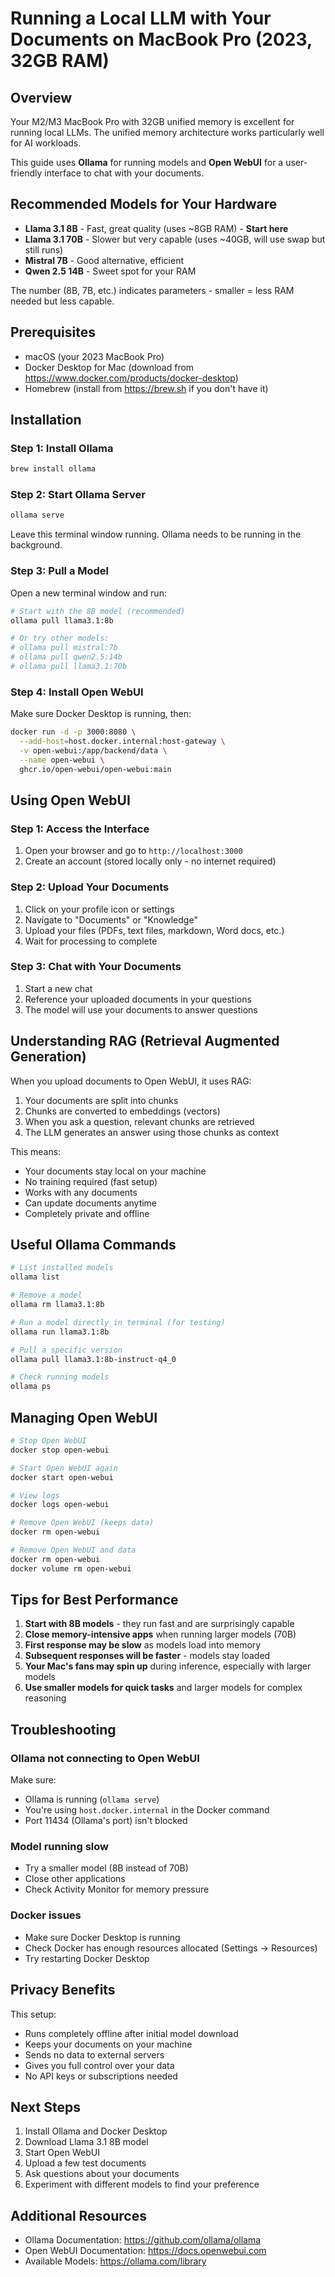 # Running a Local LLM with Your Documents on MacBook Pro (2023, 32GB RAM)

## Overview

Your M2/M3 MacBook Pro with 32GB unified memory is excellent for running local LLMs. The unified memory architecture works particularly well for AI workloads.

This guide uses **Ollama** for running models and **Open WebUI** for a user-friendly interface to chat with your documents.

## Recommended Models for Your Hardware

- **Llama 3.1 8B** - Fast, great quality (uses ~8GB RAM) - **Start here**
- **Llama 3.1 70B** - Slower but very capable (uses ~40GB, will use swap but still runs)
- **Mistral 7B** - Good alternative, efficient
- **Qwen 2.5 14B** - Sweet spot for your RAM

The number (8B, 7B, etc.) indicates parameters - smaller = less RAM needed but less capable.

## Prerequisites

- macOS (your 2023 MacBook Pro)
- Docker Desktop for Mac (download from https://www.docker.com/products/docker-desktop)
- Homebrew (install from https://brew.sh if you don't have it)

## Installation

### Step 1: Install Ollama

```bash
brew install ollama
```

### Step 2: Start Ollama Server

```bash
ollama serve
```

Leave this terminal window running. Ollama needs to be running in the background.

### Step 3: Pull a Model

Open a new terminal window and run:

```bash
# Start with the 8B model (recommended)
ollama pull llama3.1:8b

# Or try other models:
# ollama pull mistral:7b
# ollama pull qwen2.5:14b
# ollama pull llama3.1:70b
```

### Step 4: Install Open WebUI

Make sure Docker Desktop is running, then:

```bash
docker run -d -p 3000:8080 \
  --add-host=host.docker.internal:host-gateway \
  -v open-webui:/app/backend/data \
  --name open-webui \
  ghcr.io/open-webui/open-webui:main
```

## Using Open WebUI

### Step 1: Access the Interface

1. Open your browser and go to `http://localhost:3000`
2. Create an account (stored locally only - no internet required)

### Step 2: Upload Your Documents

1. Click on your profile icon or settings
2. Navigate to "Documents" or "Knowledge"
3. Upload your files (PDFs, text files, markdown, Word docs, etc.)
4. Wait for processing to complete

### Step 3: Chat with Your Documents

1. Start a new chat
2. Reference your uploaded documents in your questions
3. The model will use your documents to answer questions

## Understanding RAG (Retrieval Augmented Generation)

When you upload documents to Open WebUI, it uses RAG:

1. Your documents are split into chunks
2. Chunks are converted to embeddings (vectors)
3. When you ask a question, relevant chunks are retrieved
4. The LLM generates an answer using those chunks as context

This means:
- Your documents stay local on your machine
- No training required (fast setup)
- Works with any documents
- Can update documents anytime
- Completely private and offline

## Useful Ollama Commands

```bash
# List installed models
ollama list

# Remove a model
ollama rm llama3.1:8b

# Run a model directly in terminal (for testing)
ollama run llama3.1:8b

# Pull a specific version
ollama pull llama3.1:8b-instruct-q4_0

# Check running models
ollama ps
```

## Managing Open WebUI

```bash
# Stop Open WebUI
docker stop open-webui

# Start Open WebUI again
docker start open-webui

# View logs
docker logs open-webui

# Remove Open WebUI (keeps data)
docker rm open-webui

# Remove Open WebUI and data
docker rm open-webui
docker volume rm open-webui
```

## Tips for Best Performance

1. **Start with 8B models** - they run fast and are surprisingly capable
2. **Close memory-intensive apps** when running larger models (70B)
3. **First response may be slow** as models load into memory
4. **Subsequent responses will be faster** - models stay loaded
5. **Your Mac's fans may spin up** during inference, especially with larger models
6. **Use smaller models for quick tasks** and larger models for complex reasoning

## Troubleshooting

### Ollama not connecting to Open WebUI

Make sure:
- Ollama is running (`ollama serve`)
- You're using `host.docker.internal` in the Docker command
- Port 11434 (Ollama's port) isn't blocked

### Model running slow

- Try a smaller model (8B instead of 70B)
- Close other applications
- Check Activity Monitor for memory pressure

### Docker issues

- Make sure Docker Desktop is running
- Check Docker has enough resources allocated (Settings → Resources)
- Try restarting Docker Desktop

## Privacy Benefits

This setup:
- Runs completely offline after initial model download
- Keeps your documents on your machine
- Sends no data to external servers
- Gives you full control over your data
- No API keys or subscriptions needed

## Next Steps

1. Install Ollama and Docker Desktop
2. Download Llama 3.1 8B model
3. Start Open WebUI
4. Upload a few test documents
5. Ask questions about your documents
6. Experiment with different models to find your preference

## Additional Resources

- Ollama Documentation: https://github.com/ollama/ollama
- Open WebUI Documentation: https://docs.openwebui.com
- Available Models: https://ollama.com/library
